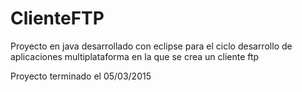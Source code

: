 # ClienteFTP

Proyecto en java desarrollado con eclipse para el ciclo desarrollo de aplicaciones multiplataforma en la que se crea un cliente ftp

Proyecto terminado el 05/03/2015
